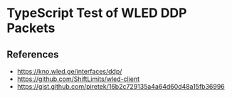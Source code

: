 # TypeScript Test of WLED DDP Packets


## References

* https://kno.wled.ge/interfaces/ddp/
* https://github.com/ShiftLimits/wled-client
* https://gist.github.com/piretek/16b2c729135a4a64d60d48a15fb36996
